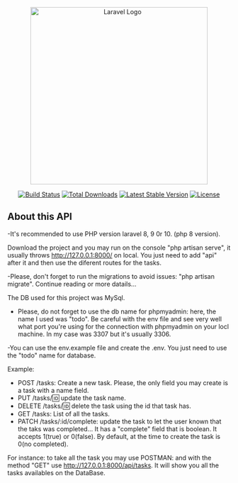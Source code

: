 <p align="center"><a href="https://laravel.com" target="_blank"><img src="https://raw.githubusercontent.com/laravel/art/master/logo-lockup/5%20SVG/2%20CMYK/1%20Full%20Color/laravel-logolockup-cmyk-red.svg" width="400" alt="Laravel Logo"></a></p>

<p align="center">
<a href="https://github.com/laravel/framework/actions"><img src="https://github.com/laravel/framework/workflows/tests/badge.svg" alt="Build Status"></a>
<a href="https://packagist.org/packages/laravel/framework"><img src="https://img.shields.io/packagist/dt/laravel/framework" alt="Total Downloads"></a>
<a href="https://packagist.org/packages/laravel/framework"><img src="https://img.shields.io/packagist/v/laravel/framework" alt="Latest Stable Version"></a>
<a href="https://packagist.org/packages/laravel/framework"><img src="https://img.shields.io/packagist/l/laravel/framework" alt="License"></a>
</p>

## About this API

-It's recommended to use PHP version laravel 8, 9 0r 10. (php 8 version).

Download the project and you may run on the console "php artisan serve", it usually throws http://127.0.0.1:8000/ on local. You just need to add "api" after it and then use the diferent routes for the tasks.

-Please, don't forget to run the migrations to avoid issues: "php artisan migrate". Continue reading or more datails...

The DB used for this project was MySql. 

- Please, do not forget to use the db name for phpmyadmin: here, the name I used was "todo". Be careful with the env file and see very well what port you're using for the connection with phpmyadmin on your locl machine. In my case was 3307 but it's usually 3306.

-You can use the env.example file and create the .env. You just need to use the "todo" name for database. 

Example:

- POST /tasks: Create a new task. Please, the only field you may create is a task with a name field.
- PUT /tasks/:id: update the task name. 
- DELETE /tasks/:id: delete the task using the id that task has.
- GET /tasks: List of all the tasks.
- PATCH /tasks/:id/complete: update the task to let the user known that the taks was completed... It has a "complete" field that is boolean. It accepts 1(true) or 0(false). By default, at the time to create the task is 0(no completed).

For instance: to take all the task you may use POSTMAN: and with the method "GET" use http://127.0.0.1:8000/api/tasks. It will show you all the tasks availables on the DataBase.
